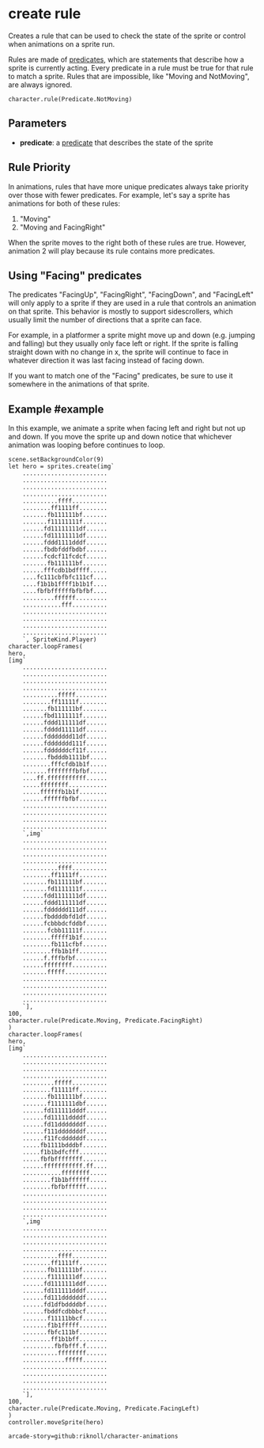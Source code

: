 # create rule

Creates a rule that can be used to check the state of the sprite or control when animations on a sprite run.

Rules are made of [predicates](./predicate), which are statements that describe how a sprite is currently acting.
Every predicate in a rule must be true for that rule to match a sprite.
Rules that are impossible, like "Moving and NotMoving", are always ignored.


```sig
character.rule(Predicate.NotMoving)
```

## Parameters

* **predicate**: a [predicate](./predicate) that describes the state of the sprite

## Rule Priority

In animations, rules that have more unique predicates always take priority over those with fewer predicates.
For example, let's say a sprite has animations for both of these rules:

1. "Moving"
2. "Moving and FacingRight"

When the sprite moves to the right both of these rules are true.
However, animation 2 will play because its rule contains more predicates.

## Using "Facing" predicates

The predicates "FacingUp", "FacingRight", "FacingDown", and "FacingLeft" will only apply to a sprite if they are used in a rule that controls an animation on that sprite.
This behavior is mostly to support sidescrollers, which usually limit the number of directions that a sprite can face.

For example, in a platformer a sprite might move up and down (e.g. jumping and falling) but they usually only face left or right.
If the sprite is falling straight down with no change in x, the sprite will continue to face in whatever direction it was last facing instead of facing down.

If you want to match one of the "Facing" predicates, be sure to use it somewhere in the animations of that sprite.

## Example #example

In this example, we animate a sprite when facing left and right but not up and down.
If you move the sprite up and down notice that whichever animation was looping before continues to loop.

```blocks
scene.setBackgroundColor(9)
let hero = sprites.create(img`
    ........................
    ........................
    ........................
    ........................
    ..........ffff..........
    ........ff1111ff........
    .......fb111111bf.......
    .......f11111111f.......
    ......fd11111111df......
    ......fd11111111df......
    ......fddd1111dddf......
    ......fbdbfddfbdbf......
    ......fcdcf11fcdcf......
    .......fb111111bf.......
    ......fffcdb1bdffff.....
    ....fc111cbfbfc111cf....
    ....f1b1b1ffff1b1b1f....
    ....fbfbffffffbfbfbf....
    .........ffffff.........
    ...........fff..........
    ........................
    ........................
    ........................
    ........................
    `, SpriteKind.Player)
character.loopFrames(
hero,
[img`
    ........................
    ........................
    ........................
    ........................
    ..........fffff.........
    ........ff11111f........
    .......fb111111bf.......
    ......fbd1111111f.......
    ......fddd111111df......
    ......fdddd11111df......
    ......fddddddd11df......
    ......fddddddd111f......
    ......fddddddcf11f......
    .......fbdddb1111bf.....
    ........fffcfdb1b1f.....
    .......ffffffffbfbf.....
    ....ff.fffffffffff......
    .....ffffffff...........
    .....ffffffb1b1f........
    ......ffffffbfbf........
    ........................
    ........................
    ........................
    ........................
    `,img`
    ........................
    ........................
    ........................
    ........................
    ..........ffff..........
    ........ff1111ff........
    .......fb111111bf.......
    .......fd1111111f.......
    ......fdd1111111df......
    ......fddd111111df......
    ......fdddddd111df......
    ......fbddddbfd1df......
    ......fcbbbdcfddbf......
    .......fcbb11111f.......
    ........fffff1b1f.......
    ........fb111cfbf.......
    ........ffb1b1ff........
    ......f.fffbfbf.........
    ......ffffffff..........
    .......fffff............
    ........................
    ........................
    ........................
    ........................
    `],
100,
character.rule(Predicate.Moving, Predicate.FacingRight)
)
character.loopFrames(
hero,
[img`
    ........................
    ........................
    ........................
    ........................
    .........fffff..........
    ........f11111ff........
    .......fb111111bf.......
    .......f1111111dbf......
    ......fd111111dddf......
    ......fd11111ddddf......
    ......fd11dddddddf......
    ......f111dddddddf......
    ......f11fcddddddf......
    .....fb1111bdddbf.......
    .....f1b1bdfcfff........
    .....fbfbffffffff.......
    ......fffffffffff.ff....
    ...........ffffffff.....
    ........f1b1bffffff.....
    ........fbfbffffff......
    ........................
    ........................
    ........................
    ........................
    `,img`
    ........................
    ........................
    ........................
    ........................
    ..........ffff..........
    ........ff1111ff........
    .......fb111111bf.......
    .......f1111111df.......
    ......fd1111111ddf......
    ......fd111111dddf......
    ......fd111ddddddf......
    ......fd1dfbddddbf......
    ......fbddfcdbbbcf......
    .......f11111bbcf.......
    .......f1b1fffff........
    .......fbfc111bf........
    ........ff1b1bff........
    .........fbfbfff.f......
    ..........ffffffff......
    ............fffff.......
    ........................
    ........................
    ........................
    ........................
    `],
100,
character.rule(Predicate.Moving, Predicate.FacingLeft)
)
controller.moveSprite(hero)

```

```package
arcade-story=github:riknoll/character-animations
```